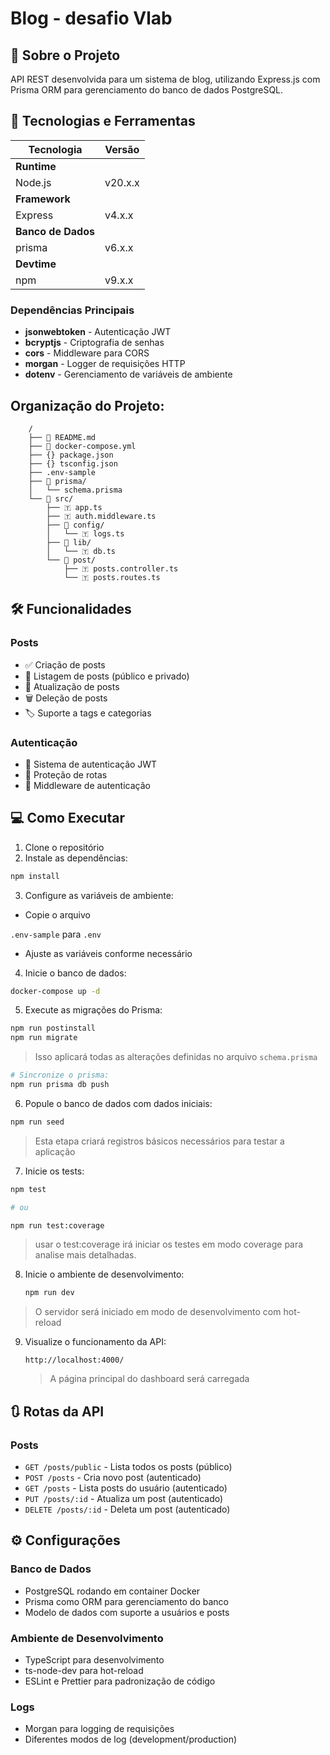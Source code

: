 # Blog - desafio Vlab

## 📖 Sobre o Projeto
API REST desenvolvida para um sistema de blog, utilizando Express.js com Prisma ORM para gerenciamento do banco de dados PostgreSQL.

## 🚀 Tecnologias e Ferramentas


| **Tecnologia**        | **Versão**       |
|-----------------------|------------------|
| **Runtime**           |                  |
| Node.js               | v20.x.x          |
| **Framework**         |                  |
| Express               | v4.x.x           |
| **Banco de Dados**    |                  |
| prisma                | v6.x.x           |
| **Devtime**           |                  |
| npm                   | v9.x.x           |

### Dependências Principais
- **jsonwebtoken** - Autenticação JWT
- **bcryptjs** - Criptografia de senhas
- **cors** - Middleware para CORS
- **morgan** - Logger de requisições HTTP
- **dotenv** - Gerenciamento de variáveis de ambiente

## Organização do Projeto:
```
    /
    ├── 📄 README.md
    ├── 📄 docker-compose.yml
    ├── {} package.json
    ├── {} tsconfig.json
    ├── .env-sample
    ├── 📁 prisma/
    │   └── schema.prisma
    └── 📁 src/
        ├── 🇹 app.ts
        ├── 🇹 auth.middleware.ts
        ├── 📁 config/
        │   └── 🇹 logs.ts
        ├── 📁 lib/
        │   └── 🇹 db.ts
        └── 📁 post/
            ├── 🇹 posts.controller.ts
            └── 🇹 posts.routes.ts

```

## 🛠️ Funcionalidades

### Posts
- ✅ Criação de posts
- 📖 Listagem de posts (público e privado)
- 📝 Atualização de posts
- 🗑️ Deleção de posts
- 🏷️ Suporte a tags e categorias

### Autenticação
- 🔐 Sistema de autenticação JWT
- 👤 Proteção de rotas
- 🔑 Middleware de autenticação

## 💻 Como Executar

1. Clone o repositório
2. Instale as dependências:
```bash
npm install
```

3. Configure as variáveis de ambiente:
- Copie o arquivo 

```.env-sample``` para ```.env```


- Ajuste as variáveis conforme necessário

4. Inicie o banco de dados:
```bash
docker-compose up -d
```

5. Execute as migrações do Prisma:
```bash
npm run postinstall
npm run migrate
```
> Isso aplicará todas as alterações definidas no arquivo `schema.prisma`

```bash
# Sincronize o prisma:
npm run prisma db push
```

6. Popule o banco de dados com dados iniciais:
```bash
npm run seed
```
> Esta etapa criará registros básicos necessários para testar a aplicação


7. Inicie os tests:
```bash
npm test

# ou

npm run test:coverage
```
> usar o test:coverage irá iniciar os testes em modo coverage para analise mais detalhadas.

8. Inicie o ambiente de desenvolvimento:
   ```bash
   npm run dev
   ```
> O servidor será iniciado em modo de desenvolvimento com hot-reload

9. Visualize o funcionamento da API:
   ```
   http://localhost:4000/
   ```
   > A página principal do dashboard será carregada

## 🔃 Rotas da API

### Posts
- `GET /posts/public` - Lista todos os posts (público)
- `POST /posts` - Cria novo post (autenticado)
- `GET /posts` - Lista posts do usuário (autenticado)
- `PUT /posts/:id` - Atualiza um post (autenticado)
- `DELETE /posts/:id` - Deleta um post (autenticado)

## ⚙️ Configurações

### Banco de Dados
- PostgreSQL rodando em container Docker
- Prisma como ORM para gerenciamento do banco
- Modelo de dados com suporte a usuários e posts

### Ambiente de Desenvolvimento
- TypeScript para desenvolvimento
- ts-node-dev para hot-reload
- ESLint e Prettier para padronização de código

### Logs
- Morgan para logging de requisições
- Diferentes modos de log (development/production)